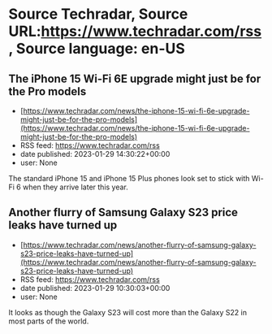 # Source Techradar, Source URL:https://www.techradar.com/rss, Source language: en-US

## The iPhone 15 Wi-Fi 6E upgrade might just be for the Pro models
 - [https://www.techradar.com/news/the-iphone-15-wi-fi-6e-upgrade-might-just-be-for-the-pro-models](https://www.techradar.com/news/the-iphone-15-wi-fi-6e-upgrade-might-just-be-for-the-pro-models)
 - RSS feed: https://www.techradar.com/rss
 - date published: 2023-01-29 14:30:22+00:00
 - user: None

The standard iPhone 15 and iPhone 15 Plus phones look set to stick with Wi-Fi 6 when they arrive later this year.

## Another flurry of Samsung Galaxy S23 price leaks have turned up
 - [https://www.techradar.com/news/another-flurry-of-samsung-galaxy-s23-price-leaks-have-turned-up](https://www.techradar.com/news/another-flurry-of-samsung-galaxy-s23-price-leaks-have-turned-up)
 - RSS feed: https://www.techradar.com/rss
 - date published: 2023-01-29 10:30:03+00:00
 - user: None

It looks as though the Galaxy S23 will cost more than the Galaxy S22 in most parts of the world.
